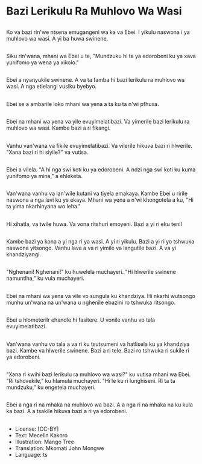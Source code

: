 # Bazi Lerikulu Ra Muhlovo Wa Wasi

##
Ko va bazi rin'we ntsena emugangeni wa ka va Ebei. I yikulu naswona i ya muhlovo wa wasi. A yi ba huwa swinene.

##
Siku rin'wana, mhani wa Ebei u te, "Mundzuku hi ta ya edorobeni ku ya xava yunifomo ya wena ya xikolo."

##
Ebei a nyanyukile swinene. A va ta famba hi bazi lerikulu ra muhlovo wa wasi. A nga etlelangi vusiku byebyo.

##
Ebei se a ambarile loko mhani wa yena a ta ku ta n'wi pfhuxa.

##
Ebei na mhani wa yena va yile evuyimelatibazi. Va yimerile bazi lerikulu ra muhlovo wa wasi. Kambe bazi a ri fikangi.

##
Vanhu van'wana va fikile evuyimelatibazi. Va vilerile hikuva bazi ri hlwerile. "Xana bazi ri hi siyile?" va vutisa.

##
Ebei a vilela. "A hi nga swi koti ku ya edorobeni. A ndzi nga swi koti ku kuma yunifomo ya mina," a ehleketa.

##
Van'wana vanhu va lan'wile kutani va tiyela emakaya. Kambe Ebei u ririle naswona a nga lavi ku ya ekaya. Mhani wa yena a n'wi khongotela a ku, "Hi ta yima nkarhinyana wo leha."

##
Hi xihatla, va twile huwa. Va vona ritshuri emoyeni. Bazi a yi ri eku teni!

##
Kambe bazi ya kona a yi nga ri ya wasi. A yi ri yikulu. Bazi a yi ri yo tshwuka naswona yitsongo. Vanhu lava a va ri yimile va langutile bazi. A va yi khandziyangi.

##
"Nghenani! Nghenani!" ku huwelela muchayeri. "Hi hlwerile swinene namuntlha," ku vula muchayeri.

##
Ebei na mhani wa yena va vile vo sungula ku khandziya. Hi nkarhi wutsongo munhu un'wana na un'wana u nghenile ebazini ro tshwuka ritsongo.

##
Ebei u hlometerilr ehandle hi fasitere. U vonile vanhu vo tala evuyimelatibazi.

##
Van'wana vanhu vo tala a va ri ku tsutsumeni va hatlisela ku ya khandziya bazi. Kambe va hlwerile swinene. Bazi a ri tele. Bazi ro tshwuka ri sukile ri ya edorobeni.

##
"Xana ri kwihi bazi lerikulu ra muhlovo wa wasi?" ku vutisa mhani wa Ebei. "Ri tshovekile," ku hlamula muchayeri. "Hi le ku ri lunghiseni. Ri ta ta mundzuku," ku engetela muchayeri.

##
Ebei a nga ri na mhaka na muhlovo wa bazi. A a nga ri na mhaka na ku kula ka bazi. A a tsakile hikuva bazi a ri ya edorobeni.

##
* License: [CC-BY]
* Text: Mecelin Kakoro
* Illustration: Mango Tree
* Translation: Mkomati John Mongwe
* Language: ts
